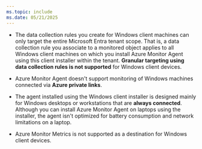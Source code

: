```yaml
---
ms.topic: include
ms.date: 05/21/2025
---
```


* The data collection rules you create for Windows client machines can only target the entire Microsoft Entra tenant scope. That is, a data collection rule you associate to a monitored object applies to all Windows client machines on which you install Azure Monitor Agent using this client installer within the tenant. **Granular targeting using data collection rules is not supported** for Windows client devices.

* Azure Monitor Agent doesn't support monitoring of Windows machines connected via **Azure private links**.

* The agent installed using the Windows client installer is designed mainly for Windows desktops or workstations that are **always connected**. Although you can install Azure Monitor Agent on laptops using the installer, the agent isn't optimized for battery consumption and network limitations on a laptop.

* Azure Monitor Metrics is not supported as a destination for Windows client devices.
